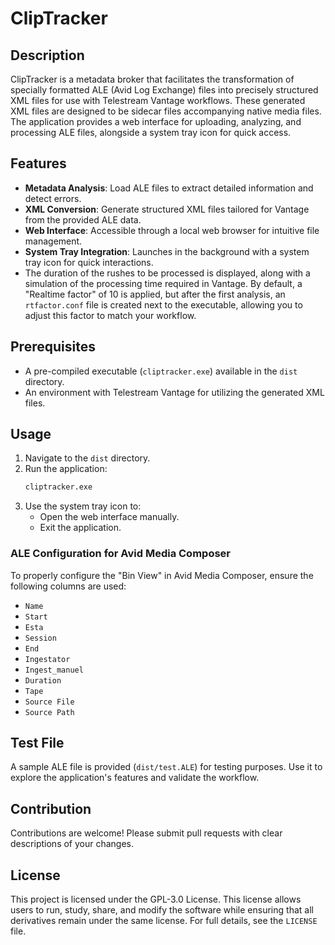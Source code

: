 # ClipTracker

## Description

ClipTracker is a metadata broker that facilitates the transformation of specially formatted ALE (Avid Log Exchange) files into precisely structured XML files for use with Telestream Vantage workflows. These generated XML files are designed to be sidecar files accompanying native media files. The application provides a web interface for uploading, analyzing, and processing ALE files, alongside a system tray icon for quick access.

## Features

- **Metadata Analysis**: Load ALE files to extract detailed information and detect errors.
- **XML Conversion**: Generate structured XML files tailored for Vantage from the provided ALE data.
- **Web Interface**: Accessible through a local web browser for intuitive file management.
- **System Tray Integration**: Launches in the background with a system tray icon for quick interactions.
- The duration of the rushes to be processed is displayed, along with a simulation of the processing time required in Vantage. By default, a "Realtime factor" of 10 is applied, but after the first analysis, an `rtfactor.conf` file is created next to the executable, allowing you to adjust this factor to match your workflow.

## Prerequisites

- A pre-compiled executable (`cliptracker.exe`) available in the `dist` directory.
- An environment with Telestream Vantage for utilizing the generated XML files.

## Usage

1. Navigate to the `dist` directory.
2. Run the application:
   ```bash
   cliptracker.exe
   ```
3. Use the system tray icon to:
   - Open the web interface manually.
   - Exit the application.

### ALE Configuration for Avid Media Composer

To properly configure the "Bin View" in Avid Media Composer, ensure the following columns are used:

- `Name`
- `Start`
- `Esta`
- `Session`
- `End`
- `Ingestator`
- `Ingest_manuel`
- `Duration`
- `Tape`
- `Source File`
- `Source Path`

## Test File

A sample ALE file is provided (`dist/test.ALE`) for testing purposes. Use it to explore the application's features and validate the workflow.

## Contribution

Contributions are welcome! Please submit pull requests with clear descriptions of your changes.

## License

This project is licensed under the GPL-3.0 License. This license allows users to run, study, share, and modify the software while ensuring that all derivatives remain under the same license. For full details, see the `LICENSE` file.&#x20;

